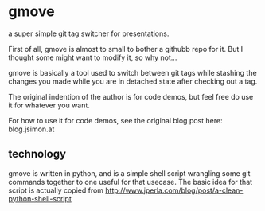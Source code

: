 gmove
=====

a super simple git tag switcher for presentations.

First of all, gmove is almost to small to bother a githubb repo for it. But I thought some might want to modify it, so why not...

gmove is basically a tool used to switch between git tags while stashing the changes you made while you are in detached state after checking out a tag.

The original indention of the author is for code demos, but feel free do use it for whatever you want.

For how to use it for code demos, see the original blog post here: blog.jsimon.at

technology
----------

gmove is written in python, and is a simple shell script wrangling some git commands together to one useful for that usecase. The basic idea for that script is actually copied from http://www.jperla.com/blog/post/a-clean-python-shell-script